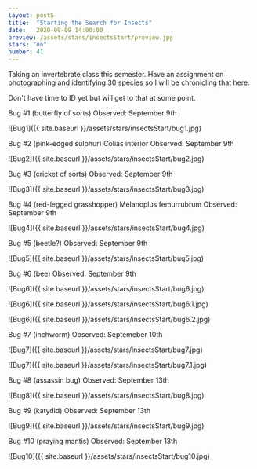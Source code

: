 ```yaml
---
layout: postS
title:  "Starting the Search for Insects"
date:   2020-09-09 14:00:00
preview: /assets/stars/insectsStart/preview.jpg
stars: "on"
number: 41
---
```


Taking an invertebrate class this semester. Have an assignment on photographing and identifying 30 species so I will be chronicling that here.

Don't have time to ID yet but will get to that at some point.

Bug #1 (butterfly of sorts)
Observed: September 9th

![Bug1]({{ site.baseurl }}/assets/stars/insectsStart/bug1.jpg)

Bug #2 (pink-edged sulphur)
Colias interior
Observed: September 9th

![Bug2]({{ site.baseurl }}/assets/stars/insectsStart/bug2.jpg)

Bug #3 (cricket of sorts)
Observed: September 9th

![Bug3]({{ site.baseurl }}/assets/stars/insectsStart/bug3.jpg)

Bug #4 (red-legged grasshopper)
Melanoplus femurrubrum
Observed: September 9th

![Bug4]({{ site.baseurl }}/assets/stars/insectsStart/bug4.jpg)

Bug #5 (beetle?)
Observed: September 9th

![Bug5]({{ site.baseurl }}/assets/stars/insectsStart/bug5.jpg)

Bug #6 (bee)
Observed: September 9th

![Bug6]({{ site.baseurl }}/assets/stars/insectsStart/bug6.jpg)

![Bug6]({{ site.baseurl }}/assets/stars/insectsStart/bug6.1.jpg)

![Bug6]({{ site.baseurl }}/assets/stars/insectsStart/bug6.2.jpg)

Bug #7 (inchworm)
Observed: Septemeber 10th

![Bug7]({{ site.baseurl }}/assets/stars/insectsStart/bug7.jpg)

![Bug7]({{ site.baseurl }}/assets/stars/insectsStart/bug7.1.jpg)

Bug #8 (assassin bug)
Observed: September 13th

![Bug8]({{ site.baseurl }}/assets/stars/insectsStart/bug8.jpg)

Bug #9 (katydid)
Observed: September 13th

![Bug9]({{ site.baseurl }}/assets/stars/insectsStart/bug9.jpg)

Bug #10 (praying mantis)
Observed: September 13th

![Bug10]({{ site.baseurl }}/assets/stars/insectsStart/bug10.jpg)